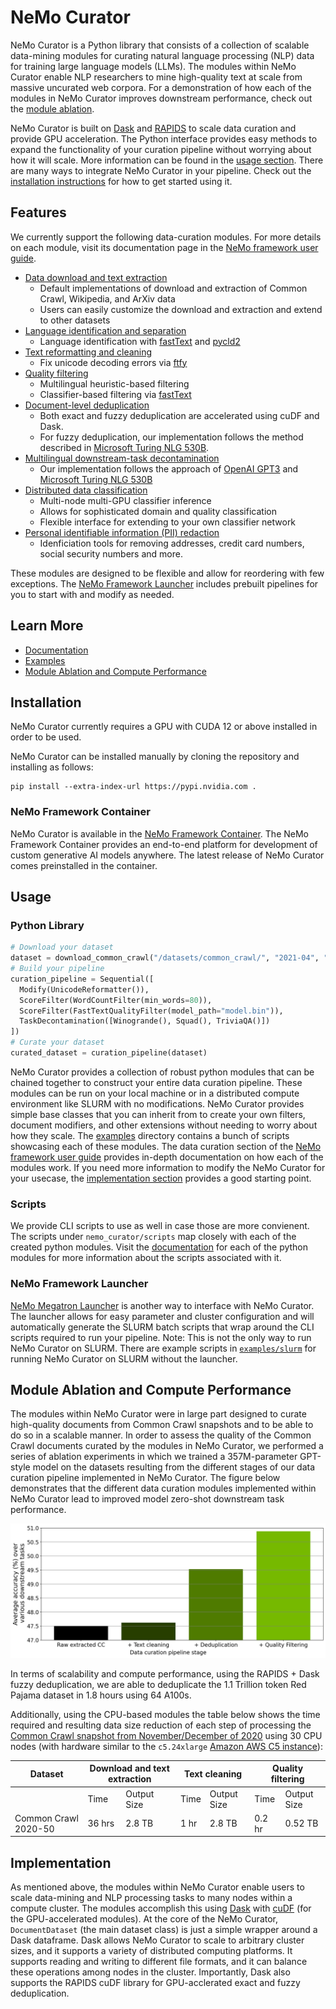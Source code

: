 # NeMo Curator

NeMo Curator is a Python library that consists of a collection of scalable data-mining modules for curating natural language processing (NLP) data for training large language models (LLMs). The modules within NeMo Curator enable NLP researchers to mine high-quality text at scale from massive uncurated web corpora. For a demonstration of how each of the modules in NeMo Curator improves downstream performance, check out the [module ablation](#module-ablation).

NeMo Curator is built on [Dask](https://www.dask.org/) and [RAPIDS](https://developer.nvidia.com/rapids) to scale data curation and provide GPU acceleration. The Python interface provides easy methods to expand the functionality of your curation pipeline without worrying about how it will scale. More information can be found in the [usage section](#usage). There are many ways to integrate NeMo Curator in your pipeline. Check out the [installation instructions](#installation) for how to get started using it.

## Features
We currently support the following data-curation modules. For more details on each module, visit its documentation page in the [NeMo framework user guide](https://docs.nvidia.com/nemo-framework/user-guide/latest/datacuration/index.html).
 - [Data download and text extraction](docs/user-guide/Download.rst)
   - Default implementations of download and extraction of Common Crawl, Wikipedia, and ArXiv data
   - Users can easily customize the download and extraction and extend to other datasets
 - [Language identification and separation](docs/user-guide/LanguageIdentificationUnicodeFormatting.rst)
   - Language identification with [fastText](https://fasttext.cc/docs/en/language-identification.html) and [pycld2](https://pypi.org/project/pycld2/)
 - [Text reformatting and cleaning](docs/user-guide/LanguageIdentificationUnicodeFormatting.rst)
   - Fix unicode decoding errors via [ftfy](https://ftfy.readthedocs.io/en/latest/)
 - [Quality filtering](docs/user-guide/QualityFiltering.rst)
   - Multilingual heuristic-based filtering
   - Classifier-based filtering via [fastText](https://fasttext.cc/)
 - [Document-level deduplication](docs/user-guide/GpuDeduplication.rst)
   - Both exact and fuzzy deduplication are accelerated using cuDF and Dask.
   - For fuzzy deduplication, our implementation follows the method described in [Microsoft Turing NLG 530B](https://arxiv.org/abs/2201.11990).
  - [Multilingual downstream-task decontamination](docs/user-guide/TaskDecontamination.rst)
    -  Our implementation follows the approach of [OpenAI GPT3](https://arxiv.org/pdf/2005.14165.pdf) and [Microsoft Turing NLG 530B](https://arxiv.org/abs/2201.11990)
  - [Distributed data classification](docs/user-guide/DistributedDataClassification.rst)
    - Multi-node multi-GPU classifier inference
    - Allows for sophisticated domain and quality classification
    - Flexible interface for extending to your own classifier network
  - [Personal identifiable information (PII) redaction](docs/user-guide/PersonalIdentifiableInformationIdentificationAndRemoval.rst)
    - Idenficiation tools for removing addresses, credit card numbers, social security numbers and more.

These modules are designed to be flexible and allow for reordering with few exceptions. The [NeMo Framework Launcher](https://github.com/NVIDIA/NeMo-Megatron-Launcher) includes prebuilt pipelines for you to start with and modify as needed.

## Learn More
- [Documentation](docs/)
- [Examples](examples/)
- [Module Ablation and Compute Performance](#module-ablation-and-compute-performance)

## Installation

NeMo Curator currently requires a GPU with CUDA 12 or above installed in order to be used.

NeMo Curator can be installed manually by cloning the repository and installing as follows:
```
pip install --extra-index-url https://pypi.nvidia.com .
```
### NeMo Framework Container

NeMo Curator is available in the [NeMo Framework Container](https://catalog.ngc.nvidia.com/orgs/nvidia/containers/nemo). The NeMo Framework Container provides an end-to-end platform for development of custom generative AI models anywhere. The latest release of NeMo Curator comes preinstalled in the container.

## Usage

### Python Library

```Python
# Download your dataset
dataset = download_common_crawl("/datasets/common_crawl/", "2021-04", "2021-10", url_limit=10)
# Build your pipeline
curation_pipeline = Sequential([
  Modify(UnicodeReformatter()),
  ScoreFilter(WordCountFilter(min_words=80)),
  ScoreFilter(FastTextQualityFilter(model_path="model.bin")),
  TaskDecontamination([Winogrande(), Squad(), TriviaQA()])
])
# Curate your dataset
curated_dataset = curation_pipeline(dataset)
```

NeMo Curator provides a collection of robust python modules that can be chained together to construct your entire data curation pipeline. These modules can be run on your local machine or in a distributed compute environment like SLURM with no modifications. NeMo Curator provides simple base classes that you can inherit from to create your own filters, document modifiers, and other extensions without needing to worry about how they scale. The [examples](examples/) directory contains a bunch of scripts showcasing each of these modules. The data curation section of the [NeMo framework user guide](https://docs.nvidia.com/nemo-framework/user-guide/latest/datacuration/index.html) provides in-depth documentation on how each of the modules work. If you need more information to modify the NeMo Curator for your usecase, the [implementation section](#implementation) provides a good starting point.

### Scripts

We provide CLI scripts to use as well in case those are more convienent. The scripts under `nemo_curator/scripts` map closely with each of the created python modules. Visit the [documentation](docs) for each of the python modules for more information about the scripts associated with it.


### NeMo Framework Launcher
[NeMo Megatron Launcher](https://github.com/NVIDIA/NeMo-Megatron-Launcher) is another way to interface with NeMo Curator. The launcher allows
for easy parameter and cluster configuration and will automatically generate the SLURM batch scripts that wrap around the CLI scripts required to run your pipeline.
Note: This is not the only way to run NeMo Curator on SLURM. There are example scripts in [`examples/slurm`](examples/slurm/) for running NeMo Curator on SLURM without the launcher.

## Module Ablation and Compute Performance

The modules within NeMo Curator were in large part designed to curate high-quality documents from Common Crawl snapshots and to be able to do so
in a scalable manner. In order to assess the quality of the Common Crawl documents curated by the modules in NeMo Curator, we performed a series
of ablation experiments in which we trained a 357M-parameter GPT-style model on the datasets resulting from the different stages of our data curation
pipeline implemented in NeMo Curator. The figure below demonstrates that the different data curation modules implemented within NeMo Curator
lead to improved model zero-shot downstream task performance.

<p align="center">
  <img src="./docs/user-guide/images/zeroshot_ablations.png" alt="drawing" width="700"/>
</p>

In terms of scalability and compute performance, using the RAPIDS + Dask fuzzy deduplication, we are able to deduplicate the 1.1 Trillion token Red Pajama dataset in 1.8 hours using 64 A100s.

Additionally, using the CPU-based modules the table below shows the time required and resulting data size reduction of each step of processing the [Common Crawl snapshot from November/December of 2020](https://commoncrawl.org/2020/12/nov-dec-2020-crawl-archive-now-available/) using 30 CPU nodes (with hardware similar to the `c5.24xlarge` [Amazon AWS C5 instance](https://aws.amazon.com/ec2/instance-types/c5/)):

<table>
  <thead>
    <tr>
      <th style="text-align:center">Dataset </th>
      <th colspan="2"> Download and text extraction</th>
      <th colspan="2">Text cleaning </th>
      <th colspan="2">Quality filtering</th>
    </tr>
  </thead>
  <tbody>
    <tr>
      <td></td>
      <td>Time  </td>
      <td> Output Size </td>
      <td>Time </td>
      <td> Output Size </td>
      <td>Time </td>
      <td> Output Size </td>
    </tr>
    <tr>
      <td>Common Crawl 2020-50</td>
      <td> 36 hrs</td>
      <td>2.8 TB</td>
      <td> 1 hr </td>
      <td> 2.8 TB </td>
      <td> 0.2 hr </td>
      <td> 0.52 TB </td>
    </tr>
  </tbody>
</table>

## Implementation

As mentioned above, the modules within NeMo Curator enable users to scale data-mining and NLP processing tasks to many nodes within a compute cluster.
The modules accomplish this using [Dask](https://www.dask.org/) with [cuDF](https://docs.rapids.ai/api/cudf/nightly/user_guide/10min/) (for the GPU-accelerated modules).
At the core of the NeMo Curator, `DocumentDataset` (the main dataset class) is just a simple wrapper around a Dask dataframe. Dask allows NeMo Curator to scale to arbitrary cluster sizes, and it supports a variety of distributed computing platforms. It supports reading and writing to different file formats, and it can balance these operations among nodes in the cluster. Importantly, Dask also supports the RAPIDS cuDF library for GPU-acclerated exact and fuzzy deduplication.
